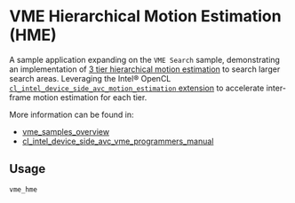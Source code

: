 # VME Hierarchical Motion Estimation (HME)
A sample application expanding on the `VME Search` sample, demonstrating an implementation of [3 tier hierarchical motion estimation](http://homepages.inf.ed.ac.uk/rbf/CVonline/LOCAL_COPIES/AV0405/ZAMPOGLU/Hierarchicalestimation.html) to search larger search areas. Leveraging the Intel® OpenCL [`cl_intel_device_side_avc_motion_estimation` extension](https://www.khronos.org/registry/OpenCL/extensions/intel/cl_intel_device_side_avc_motion_estimation.txt) to accelerate inter-frame motion estimation for each tier.

More information can be found in:
* [vme_samples_overview](../../../docs/presentations/vme_samples_overview.pdf)
* [cl_intel_device_side_avc_vme_programmers_manual](../../../docs/programmer_guides/cl_intel_device_side_avc_vme_programmers_manual.pdf)

## Usage
    vme_hme
